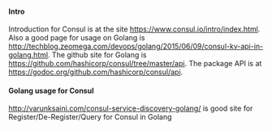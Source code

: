 #### Intro
Introduction for Consul is at the site https://www.consul.io/intro/index.html. 
Also a good page for usage on Golang is http://techblog.zeomega.com/devops/golang/2015/06/09/consul-kv-api-in-golang.html. The github site for Golang is https://github.com/hashicorp/consul/tree/master/api. The package API is at https://godoc.org/github.com/hashicorp/consul/api.

#### Golang usage for Consul
http://varunksaini.com/consul-service-discovery-golang/ is good site for Register/De-Register/Query for Consul in Golang


